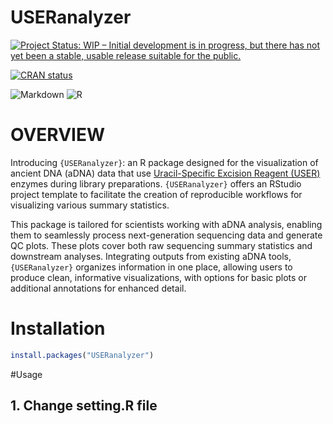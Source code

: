 # USERanalyzer

[![Project Status: WIP – Initial development is in progress, but there has not yet been a stable, usable release suitable for the public.](https://www.repostatus.org/badges/latest/wip.svg)](https://www.repostatus.org/#wip)

[![CRAN
status](https://www.r-pkg.org/badges/version/USERanalyzer)](https://CRAN.R-project.org/package=USERanalyzer)


![Markdown](https://img.shields.io/badge/markdown-%23000000.svg?style=for-the-badge&logo=markdown&logoColor=white) ![R](https://img.shields.io/badge/r-%23276DC3.svg?style=for-the-badge&logo=r&logoColor=white)


# OVERVIEW

Introducing `{USERanalyzer}`: an R package designed for the visualization of ancient DNA (aDNA) data that use [Uracil-Specific 
Excision Reagent (USER)](https://www.neb.com/en/products/m5505-user-enzyme?srsltid=AfmBOoordQF4RPNq2kBKbjeCeduoI3ZSdnunjRjbHpMAlWL1RzIOoMD7) enzymes during library preparations. `{USERanalyzer}` offers an
RStudio project template to facilitate the creation of reproducible workflows for visualizing various summary statistics.

This package is tailored for scientists working with aDNA analysis, enabling them to seamlessly process next-generation 
sequencing data and generate QC plots. These plots cover both raw sequencing summary statistics and downstream analyses. 
Integrating outputs from existing aDNA tools, `{USERanalyzer}` organizes information in one place, 
allowing users to produce clean, informative visualizations, with options for basic plots or additional annotations for 
enhanced detail.

# Installation

```r
install.packages("USERanalyzer")
```

#Usage

## 1. Change setting.R file

